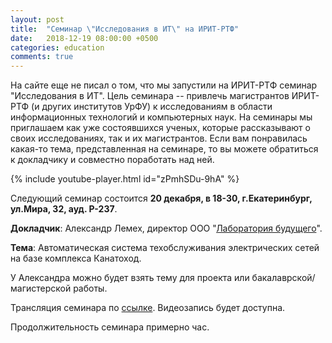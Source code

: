 ```yaml
---
layout: post
title:  "Семинар \"Исследования в ИТ\" на ИРИТ-РТФ"
date:   2018-12-19 08:00:00 +0500
categories: education
comments: true
---
```

На сайте еще не писал о том, что мы запустили на ИРИТ-РТФ семинар "Исследования в ИТ". Цель семинара -- привлечь магистрантов ИРИТ-РТФ (и других институтов УрФУ) к исследованиям в области информационных технологий и компьютерных наук. На семинары мы приглашаем как уже состоявшихся ученых, которые рассказывают о своих исследованиях, так и их магистрантов. Если вам понравилась какая-то тема, представленная на семинаре, то вы можете обратиться к докладчику и совместно поработать над ней.

{% include youtube-player.html id="zPmhSDu-9hA" %}


Следующий семинар состоится **20 декабря, в 18-30, г.Екатеринбург, ул.Мира, 32, ауд. Р-237**. 

**Докладчик**: Александр Лемех, директор ООО "[Лаборатория будущего](http://cablewalker.com/)".

**Тема**: Автоматическая система техобслуживания электрических сетей на базе комплекса Канатоход. 

У Александра можно будет взять тему для проекта или бакалаврской/магистерской работы.

Трансляция семинара по [ссылке](https://zoom.us/j/3692883805). Видеозапись будет доступна.

Продолжительность семинара примерно час.
